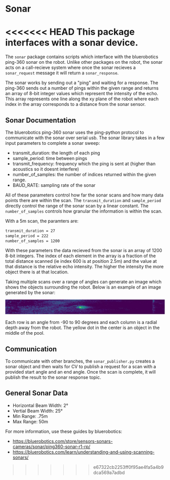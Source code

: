 # Sonar
<<<<<<< HEAD
This package interfaces with a sonar device.
=======

The `sonar` package contains scripts which interface with the bluerobotics ping-360 sonar on the robot. Unlike other packages on the robot, the sonar acts on a call-recieve system where once the sonar recieves a `sonar_request` message it will return a `sonar_response`. 

The sonar works by sending out a "ping" and waiting for a response. The ping-360 sends out a number of pings within the given range and returns an array of 8-bit integer values which represent the intensity of the echo. This array represents one line along the xy plane of the robot where each index in the array corresponds to a distance from the sonar sensor.

## Sonar Documentation

The bluerobotics ping-360 sonar uses the ping-python protocol to communicate with the sonar over serial usb. The sonar library takes in a few input parameters to complete a sonar sweep:
- transmit_duration: the length of each ping
- sample_period: time between pings
- transmit_frequency: frequency which the ping is sent at (higher than acoustics so it doesnt interfere)
- number_of_samples: the number of indices returned within the given range.
- BAUD_RATE: sampling rate of the sonar

All of these parameters control how far the sonar scans and how many data points there are within the scan. The `transmit_duration` and `sample_period` directly control the range of the sonar scan by a linear constant. The `number_of_samples` controls how granular the information is within the scan. 

With a 5m scan, the paramters are:

    transmit_duration = 27
    sample_period = 222
    number_of_samples = 1200

With these parameters the data recieved from the sonar is an array of 1200 8-bit integers. The index of each element in the array is a fraction of the total distance scanned (ie index 600 is at position 2.5m) and the value at that distance is the relative echo intensity. The higher the intensity the more object there is at that location.

Taking multiple scans over a range of angles can generate an image which shows the objects surrounding the robot. Below is an example of an image generated by the sonar: 

![Sonar_Image](Sonar_Image.jpeg)

Each row is an angle from -90 to 90 degrees and each column is a radial depth away from the robot. The yellow dot in the center is an object in the middle of the pool.

## Communication

To communicate with other branches, the `sonar_publisher.py` creates a sonar object and then waits for CV to publish a request for a scan with a provided start angle and an end angle. Once the scan is complete, it will publish the result to the sonar response topic.

## General Sonar Data

- Horizontal Beam Width: 2°
- Vertial Beam Width: 25°
- Min Range: .75m
- Max Range: 50m

For more information, use these guides by bluerobotics:
- https://bluerobotics.com/store/sensors-sonars-cameras/sonar/ping360-sonar-r1-rp/
- https://bluerobotics.com/learn/understanding-and-using-scanning-sonars/
>>>>>>> e67322cb2253ff0f95ae4fa5a4b9dca569a7adbd
